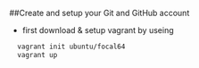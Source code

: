 ##Create and setup your Git and GitHub account

- first download & setup vagrant by useing 

```bash
  vagrant init ubuntu/focal64
  vagrant up
```
